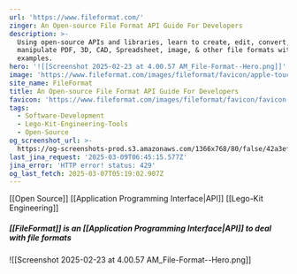 ```yaml
---
url: 'https://www.fileformat.com/'
zinger: An Open-source File Format API Guide For Developers
description: >-
  Using open-source APIs and libraries, learn to create, edit, convert, and
  manipulate PDF, 3D, CAD, Spreadsheet, image, & other file formats with
  examples.
hero: '![[Screenshot 2025-02-23 at 4.00.57 AM_File-Format--Hero.png]]'
image: 'https://www.fileformat.com/images/fileformat/favicon/apple-touch-icon.png'
site_name: FileFormat
title: An Open-source File Format API Guide For Developers
favicon: 'https://www.fileformat.com/images/fileformat/favicon/favicon-32x32.png'
tags:
  - Software-Development
  - Lego-Kit-Engineering-Tools
  - Open-Source
og_screenshot_url: >-
  https://og-screenshots-prod.s3.amazonaws.com/1366x768/80/false/42a3effc7bfcdde193ae1136f7c2b2af78d0b58e4216bd925a5e25db40fb24ee.jpeg
last_jina_request: '2025-03-09T06:45:15.577Z'
jina_error: 'HTTP error! status: 429'
og_last_fetch: 2025-03-07T05:19:02.907Z
---
```

[[Open Source]] [[Application Programming Interface|API]]
[[Lego-Kit Engineering]]

##### [[FileFormat]] is an [[Application Programming Interface|API]] to deal with file formats
![[Screenshot 2025-02-23 at 4.00.57 AM_File-Format--Hero.png]]


